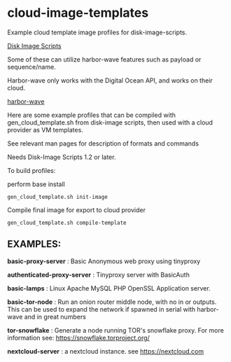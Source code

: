 # cloud-image-templates
Example cloud template image profiles for disk-image-scripts.

[Disk Image Scripts](https://github.com/GIJack/disk-image-scripts)

Some of these can utilize harbor-wave features such as payload or sequence/name.

Harbor-wave only works with the Digital Ocean API, and works on their cloud.

[harbor-wave](https://github.com/gijack/harbor-wave)

Here are some example profiles that can be compiled with gen\_cloud\_template.sh
from disk-image scripts, then used with a cloud provider as VM templates.

See relevant man pages for description of formats and commands

Needs Disk-Image Scripts 1.2 or later.

To build profiles:

perform base install
```
gen_cloud_template.sh init-image
```
Compile final image for export to cloud provider
```
gen_cloud_template.sh compile-template
```

EXAMPLES:
---------
**basic-proxy-server** : Basic Anonymous web proxy using tinyproxy

**authenticated-proxy-server** : Tinyproxy server with BasicAuth

**basic-lamps** : Linux Apache MySQL PHP OpenSSL Application server.

**basic-tor-node** : Run an onion router middle node, with no in or outputs.
This can be used to expand the network if spawned in serial with harbor-wave
and in great numbers

**tor-snowflake** : Generate a node running TOR's snowflake proxy. For more
information see: https://snowflake.torproject.org/

**nextcloud-server** : a nextcloud instance. see https://nextcloud.com
